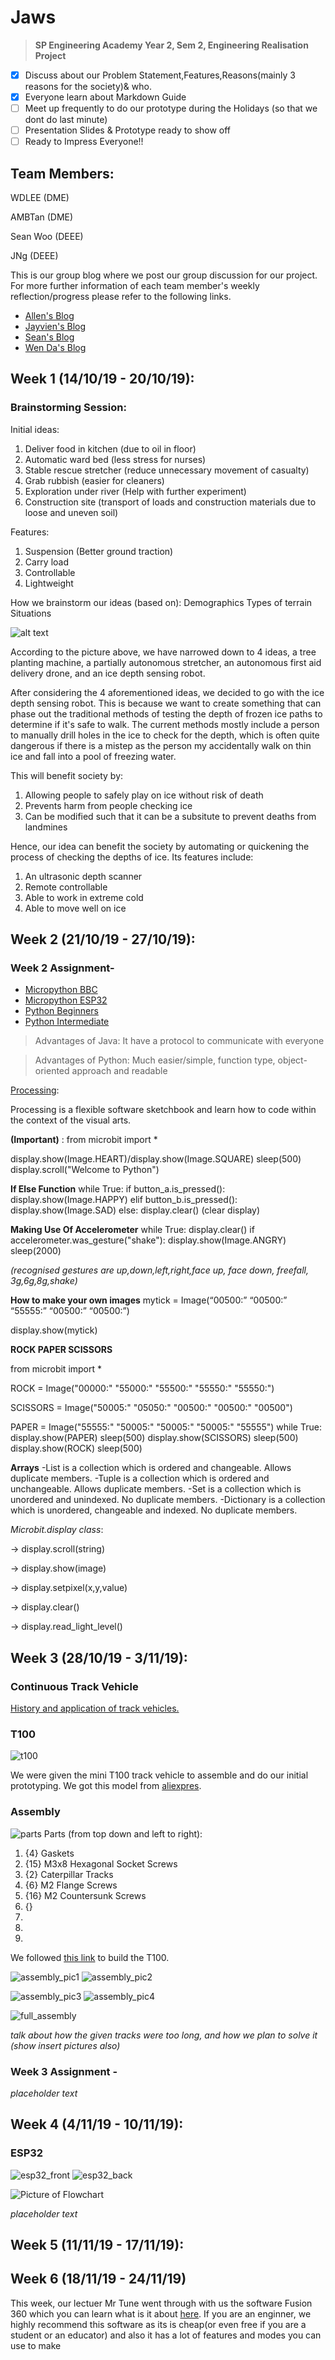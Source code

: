 # Jaws
>**SP Engineering Academy Year 2, Sem 2, Engineering Realisation Project**
- [x] Discuss about our Problem Statement,Features,Reasons(mainly 3 reasons for the society)& who.
- [x] Everyone learn about Markdown Guide
- [ ] Meet up frequently to do our prototype during the Holidays (so that we dont do last minute)
- [ ] Presentation Slides & Prototype ready to show off
- [ ] Ready to Impress Everyone!!

## Team Members:
WDLEE (DME)

AMBTan (DME)

Sean Woo (DEEE)

JNg (DEEE)

This is our group blog where we post our group discussion for our project. For more further information of each team member's weekly reflection/progress please refer to the following links.

- [Allen's Blog](https://github.com/wendahere/JAWS/blob/master/allen.md)
- [Jayvien's Blog](https://github.com/wendahere/JAWS/blob/master/Jayvien.md)
- [Sean's Blog](https://github.com/wendahere/JAWS/blob/master/Sean.md)
- [Wen Da's Blog](https://github.com/wendahere/JAWS/blob/master/wenda.md)

## Week 1 (14/10/19 - 20/10/19):
### Brainstorming Session:
Initial ideas:
1. Deliver food in kitchen (due to oil in floor)
2. Automatic ward bed (less stress for nurses)
3. Stable rescue stretcher (reduce unnecessary movement of casualty)
4. Grab rubbish (easier for cleaners)
5. Exploration under river (Help with further experiment)
6. Construction site (transport of loads and construction materials due to loose and uneven soil)

Features:
1. Suspension (Better ground traction)
2. Carry load
3. Controllable
4. Lightweight

How we brainstorm our ideas (based on): 
Demographics
Types of terrain
Situations

![alt text](https://i.imgur.com/mrkp1fu.jpg)

According to the picture above, we have narrowed down to 4 ideas, a tree planting machine, a partially autonomous stretcher, an autonomous first aid delivery drone, and an ice depth sensing robot.

After considering the 4 aforementioned ideas, we decided to go with the ice depth sensing robot. This is because we want to create something that can phase out the traditional methods of testing the depth of frozen ice paths to determine if it's safe to walk. The current methods mostly include a person to manually drill holes in the ice to check for the depth, which is often quite dangerous if there is a mistep as the person my accidentally walk on thin ice and fall into a pool of freezing water.

This will benefit society by:
1. Allowing people to safely play on ice without risk of death
2. Prevents harm from people checking ice
3. Can be modified such that it can be a subsitute to prevent deaths from landmines

Hence, our idea can benefit the society by automating or quickening the process of checking the depths of ice.
Its features include:
1. An ultrasonic depth scanner
2. Remote controllable
3. Able to work in extreme cold
4. Able to move well on ice

## Week 2 (21/10/19 - 27/10/19):  
### Week 2 Assignment-

- [Micropython BBC](https://microbit-micropython.readthedocs.io/en/latest/)
- [Micropython ESP32](https://docs.micropython.org/en/latest/esp32/tutorial/intro.html)
- [Python Beginners](https://codewith.mu/)
- [Python Intermediate](https://thonny.org/)

>Advantages of Java:
It have a protocol to communicate with everyone

>Advantages of Python:
 Much easier/simple, function type, object-oriented approach and readable 

[Processing](https://processing.org/):

Processing is a flexible software sketchbook and learn how to code within the context of the visual arts.

**(Important)** : from microbit import *

display.show(Image.HEART)/display.show(Image.SQUARE)
sleep(500)
display.scroll("Welcome to Python")

**If Else Function**
while True:
    if button_a.is_pressed():
        display.show(Image.HAPPY)
    elif button_b.is_pressed():
        display.show(Image.SAD)
    else:
        display.clear() (clear display)

**Making Use Of Accelerometer**
while True:
    display.clear()
    if accelerometer.was_gesture("shake"):
        display.show(Image.ANGRY)
        sleep(2000)
        
*(recognised gestures are up,down,left,right,face up, face down, freefall, 3g,6g,8g,shake)*

**How to make your own images**
mytick = Image(“00500:”
		  “00500:”
  “55555:”
  “00500:”
  “00500:”)

display.show(mytick)

**ROCK PAPER SCISSORS**

from microbit import *

ROCK = Image("00000:"
             "55000:"
             "55500:"
             "55550:"
             "55550:")

SCISSORS = Image("50005:"
                  "05050:"
                  "00500:"
                  "00500:"
                  "00500")

PAPER = Image("55555:"
              "50005:"
              "50005:"
              "50005:"
              "55555")
while True:
    display.show(PAPER)
    sleep(500)
    display.show(SCISSORS)
    sleep(500)
    display.show(ROCK)
    sleep(500)

**Arrays**
-List is a collection which is ordered and changeable. Allows duplicate members.
-Tuple is a collection which is ordered and unchangeable. Allows duplicate members.
-Set is a collection which is unordered and unindexed. No duplicate members.
-Dictionary is a collection which is unordered, changeable and indexed. No duplicate members.

*Microbit.display class*:

-> display.scroll(string)

-> display.show(image)

-> display.setpixel(x,y,value)

-> display.clear()

-> display.read_light_level()

## Week 3 (28/10/19 - 3/11/19):
### Continuous Track Vehicle
[History and application of track vehicles.](https://www.wikiwand.com/en/Continuous_track)

### T100

![t100](https://imgur.com/2S6XT3W.png)

We were given the mini T100 track vehicle to assemble and do our initial prototyping. We got this model from [aliexpres](https://www.aliexpress.com/item/32799533790.html).

### Assembly

![parts](https://imgur.com/O1qHP1a.png)
Parts (from top down and left to right):
1. {4}  Gaskets 
1. {15} M3x8 Hexagonal Socket Screws
1. {2}  Caterpillar Tracks
1. {6}  M2 Flange Screws
1. {16} M2 Countersunk Screws
1. {}
1. 
1. 
1. 


We followed [this link](https://github.com/SmartArduino/ESPboard/blob/master/miniT100Instruction.pdf) to build the T100.

![assembly_pic1]() ![assembly_pic2]()

![assembly_pic3]() ![assembly_pic4](https://imgur.com/aI0B99K.png)

![full_assembly]()

_talk about how the given tracks were too long, and how we plan to solve it (show insert pictures also)_

### Week 3 Assignment - 
_placeholder text_

## Week 4 (4/11/19 - 10/11/19):
### ESP32
![esp32_front]() ![esp32_back]()

![Picture of Flowchart](https://imgur.com/rRrUc35.png)

_placeholder text_

## Week 5 (11/11/19 - 17/11/19):


## Week 6 (18/11/19 - 24/11/19)
This week, our lectuer Mr Tune went through with us the software Fusion 360 which you can learn what is it about [here]([https://www.autodesk.com/products/fusion-360/overview#banner](https://www.autodesk.com/products/fusion-360/overview#banner)). If you are an enginner, we highly recommend this software as its is cheap(or even free if you are a student or an educator) and also it has a lot of features and modes you can use to make 

<!--stackedit_data:
eyJoaXN0b3J5IjpbLTE2ODMwMjE2MDIsLTQ0NzMwMzg3Ml19
-->